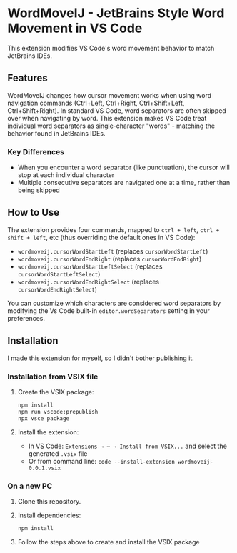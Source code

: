 # WordMoveIJ - JetBrains Style Word Movement in VS Code

This extension modifies VS Code's word movement behavior to match JetBrains IDEs.

## Features

WordMoveIJ changes how cursor movement works when using word navigation commands (Ctrl+Left, Ctrl+Right, Ctrl+Shift+Left, Ctrl+Shift+Right). In standard VS Code, word separators are often skipped over when navigating by word. This extension makes VS Code treat individual word separators as single-character "words" - matching the behavior found in JetBrains IDEs.

### Key Differences

- When you encounter a word separator (like punctuation), the cursor will stop at each individual character
- Multiple consecutive separators are navigated one at a time, rather than being skipped

## How to Use

The extension provides four commands, mapped to `ctrl + left`, `ctrl + shift + left`, etc (thus overriding the default ones in VS Code):

- `wordmoveij.cursorWordStartLeft` (replaces `cursorWordStartLeft`)
- `wordmoveij.cursorWordEndRight` (replaces `cursorWordEndRight`)
- `wordmoveij.cursorWordStartLeftSelect` (replaces `cursorWordStartLeftSelect`)
- `wordmoveij.cursorWordEndRightSelect` (replaces `cursorWordEndRightSelect`)

You can customize which characters are considered word separators by modifying the Vs Code built-in `editor.wordSeparators` setting in your preferences.

## Installation

I made this extension for myself, so I didn't bother publishing it.

### Installation from VSIX file

1. Create the VSIX package:
   ```bash
   npm install
   npm run vscode:prepublish
   npx vsce package
   ```

2. Install the extension:
   - In VS Code: `Extensions → ⋯ → Install from VSIX...` and select the generated `.vsix` file
   - Or from command line: `code --install-extension wordmoveij-0.0.1.vsix`

### On a new PC

1. Clone this repository.
2. Install dependencies:
   ```bash
   npm install
   ```

3. Follow the steps above to create and install the VSIX package
